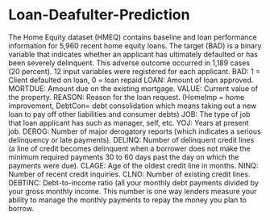 # Loan-Deafulter-Prediction
The Home Equity dataset (HMEQ) contains baseline and loan performance information for 5,960 recent home equity loans. The target (BAD) is a binary variable that indicates whether an applicant has ultimately defaulted or has been severely delinquent. This adverse outcome occurred in 1,189 cases (20 percent). 12 input variables were registered for each applicant.
BAD: 1 = Client defaulted on loan, 0 = loan repaid
LOAN: Amount of loan approved.
MORTDUE: Amount due on the existing mortgage.
VALUE: Current value of the property.
REASON: Reason for the loan request. (HomeImp = home improvement, DebtCon= debt consolidation which means taking out a new loan to pay off other liabilities and consumer debts)
JOB: The type of job that loan applicant has such as manager, self, etc.
YOJ: Years at present job.
DEROG: Number of major derogatory reports (which indicates a serious delinquency or late payments).
DELINQ: Number of delinquent credit lines (a line of credit becomes delinquent when a borrower does not make the minimum required payments 30 to 60 days past the day on which the payments were due).
CLAGE: Age of the oldest credit line in months.
NINQ: Number of recent credit inquiries.
CLNO: Number of existing credit lines.
DEBTINC: Debt-to-income ratio (all your monthly debt payments divided by your gross monthly income. This number is one way lenders measure your ability to manage the monthly payments to repay the money you plan to borrow.
